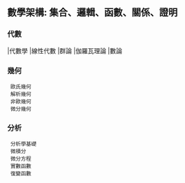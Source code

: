 ## 數學架構: 集合、邏輯、函數、關係、證明
### 代數
|代數學
|線性代數
|群論
|伽羅瓦理論
|數論
### 幾何
```
 歐氏幾何
 解析幾何
 非歐幾何
 微分幾何
```
### 分析
```
 分析學基礎
 微積分
 微分方程
 實數函數
 復變函數
```
